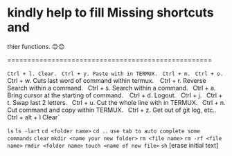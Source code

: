 # kindly help to fill Missing shortcuts and
thier functions. 😊😊

===================================================

`Ctrl + l. Clear. `
`Ctrl + y. Paste with in TERMUX. `
`Ctrl + m. `
`Ctrl + o. 
`Ctrl + w. Cuts last word of command within termux.` 
`Ctrl + r. Reverse Search within a command. `
`Ctrl + s. Search within a command. `
`Ctrl + a. Bring cursor at the starting of command.` 
`Ctrl + d. Logout. `
`Ctrl + j. `
`Ctrl + t. Swap last 2 letters. `
`Ctrl + u. Cut the whole line with in TERMUX. `
`Ctrl + n. Cut command and copy within TERMUX. `
`Ctrl + z. Get out of git log, etc..`
`Ctrl + alt + l Clear`


`ls`
`ls -lart`
`cd <folder name>`
`cd ..`
`use tab to auto complete some commands`
`clear`
`mkdir <name your new folder>`
`rm <file name>`
`rm -rf <file name>`
`rmdir <folder name>`
`touch <name of new file>`
`sh` [erase initial text]




